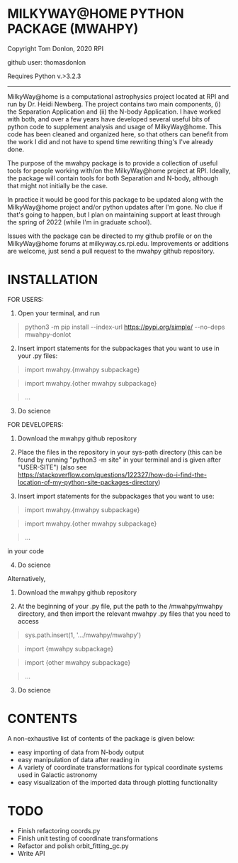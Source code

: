  MILKYWAY@HOME PYTHON PACKAGE (MWAHPY)
========================================

Copyright Tom Donlon, 2020 RPI

github user: thomasdonlon

Requires Python v.>3.2.3

-----------------------------------------

MilkyWay@home is a computational astrophysics project located at RPI and
run by Dr. Heidi Newberg. The project contains two main components,
(i) the Separation Application and (ii) the N-body Application. I have
worked with both, and over a few years have developed several useful bits of
python code to supplement analysis and usage of MilkyWay@home. This code has
been cleaned and organized here, so that others can benefit from the work I did
and not have to spend time rewriting thing's I've already done.

The purpose of the mwahpy package is to provide a collection of useful tools
for people working with/on the MilkyWay@home project at RPI. Ideally, the
package will contain tools for both Separation and N-body, although that might
not initially be the case.

In practice it would be good for this package to be updated along with the
MilkyWay@home project and/or python updates after I'm gone. No clue if that's
going to happen, but I plan on maintaining support at least through the spring
of 2022 (while I'm in graduate school).

Issues with the package can be directed to my github profile or on the
MilkyWay@home forums at milkyway.cs.rpi.edu. Improvements or additions are
welcome, just send a pull request to the mwahpy github repository.


INSTALLATION
========================================

FOR USERS:

1. Open your terminal, and run

> python3 -m pip install --index-url https://pypi.org/simple/ --no-deps mwahpy-donlot

2. Insert import statements for the subpackages that you want to use in your .py files:

> import mwahpy.{mwahpy subpackage}
 
> import mwahpy.{other mwahpy subpackage}
 
> ...

3. Do science

FOR DEVELOPERS:

1. Download the mwahpy github repository

2. Place the files in the repository in your sys-path directory
(this can be found by running "python3 -m site" in your terminal
and is given after "USER-SITE")
(also see https://stackoverflow.com/questions/122327/how-do-i-find-the-location-of-my-python-site-packages-directory)

3. Insert import statements for the subpackages that you want to use:

> import mwahpy.{mwahpy subpackage}
 
> import mwahpy.{other mwahpy subpackage}
 
> ...

in your code

4. Do science

Alternatively,

1. Download the mwahpy github repository

2. At the beginning of your .py file, put the path to the /mwahpy/mwahpy directory,
and then import the relevant mwahpy .py files that you need to access

> sys.path.insert(1, '.../mwahpy/mwahpy')

> import {mwahpy subpackage}

> import {other mwahpy subpackage}

> ...

3. Do science

CONTENTS
========================================

A non-exhaustive list of contents of the package is given below:

 - easy importing of data from N-body output
 - easy manipulation of data after reading in
 - A variety of coordinate transformations for typical coordinate systems used in Galactic astronomy
 - easy visualization of the imported data through plotting functionality

TODO
========================================

 - Finish refactoring coords.py
 - Finish unit testing of coordinate transformations
 - Refactor and polish orbit_fitting_gc.py
 - Write API
